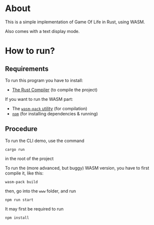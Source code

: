 # About
This is a simple implementation of Game Of Life in Rust, using WASM. 

Also comes with a text display mode.

# How to run?

## Requirements
To run this program you have to install:
- [The Rust Compiler](https://www.rust-lang.org/) (to compile the project)

If you want to run the WASM part:
- The [`wasm-pack` utility](https://rustwasm.github.io/wasm-pack/) (for compilation)
- [`npm`](https://www.npmjs.com/)  (for installing dependencies & running)

## Procedure
To run the CLI demo, use the command

    cargo run

in the root of the project

To run the (more advanced, but buggy) WASM version, you have to first compile it, like this:

    wasm-pack build

then, go into the `www` folder, and run

    npm run start

It may first be required to run 

    npm install




